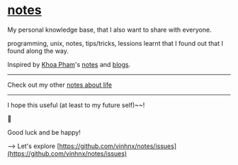 # [notes](https://github.com/vinhnx/notes/issues)

My personal knowledge base, that I also want to share with everyone.

programming, unix, notes, tips/tricks, lessions learnt that I found out that I found along the way. 

Inspired by [Khoa Pham](https://github.com/onmyway133)'s [notes](https://github.com/onmyway133/notes/issues) and [blogs](https://github.com/onmyway133/blog/issues).

---

Check out my other [notes about life](https://github.com/vinhnx/life-notes/issues)

---

I hope this useful (at least to my future self)~~!

🚀 

Good luck and be happy!

--> Let's explore [https://github.com/vinhnx/notes/issues](https://github.com/vinhnx/notes/issues)
